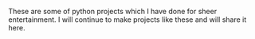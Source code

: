 These are some of python projects which I have done for sheer entertainment. I will continue to make projects like these and will share it here.
